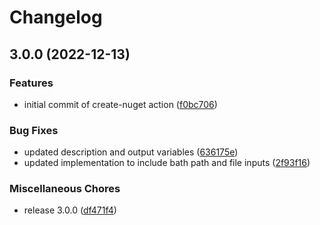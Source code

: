 # Changelog

## 3.0.0 (2022-12-13)


### Features

* initial commit of create-nuget action ([f0bc706](https://github.com/OctopusDeploy/create-nuget-package-action/commit/f0bc7064238b1c08f0efbe5cacc2e6676767af85))


### Bug Fixes

* updated description and output variables ([636175e](https://github.com/OctopusDeploy/create-nuget-package-action/commit/636175ee76151e6af9acbb45cd58946b1560516b))
* updated implementation to include bath path and file inputs ([2f93f16](https://github.com/OctopusDeploy/create-nuget-package-action/commit/2f93f16ce2cd722f1068538086dd227e7d69ff0a))


### Miscellaneous Chores

* release 3.0.0 ([df471f4](https://github.com/OctopusDeploy/create-nuget-package-action/commit/df471f45851e3d47168e867d1a203cf560683344))
